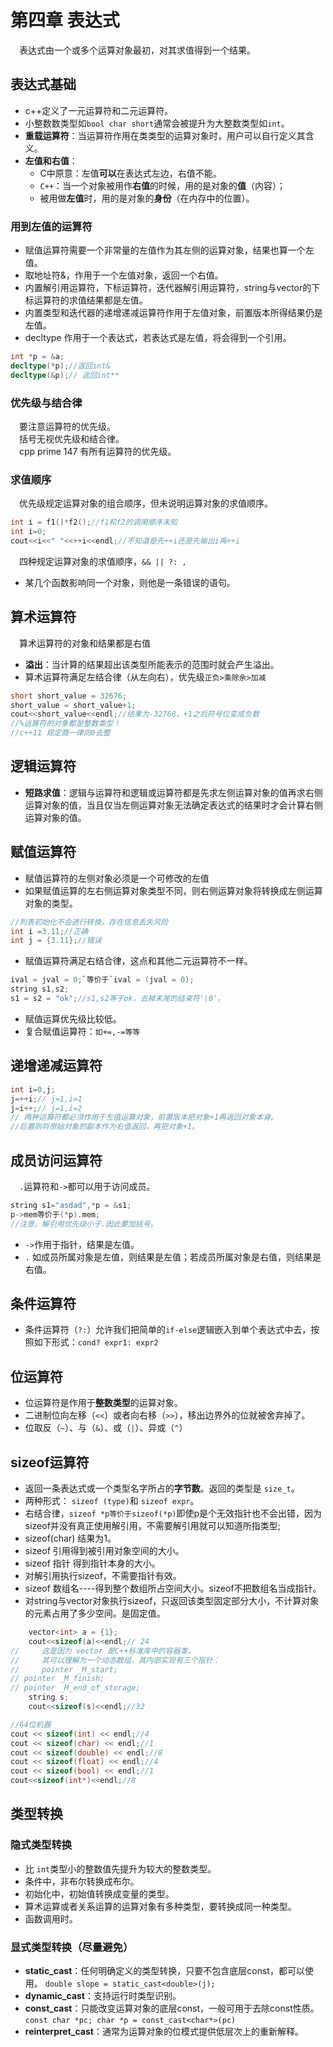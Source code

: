 <!--
 * @Descripttion: 
 * @version: 
 * @Author: Li Jiaxin
 * @Date: 2021-09-22 20:02:23
 * @LastEditors: Li Jiaxin
 * @LastEditTime: 2021-09-23 21:46:59
-->
# 第四章 表达式

&ensp;&ensp;表达式由一个或多个运算对象最初，对其求值得到一个结果。

## 表达式基础
- c++定义了一元运算符和二元运算符。
- 小整数数类型如```bool char short```通常会被提升为大整数类型如```int```。
- **重载运算符**：当运算符作用在类类型的运算对象时，用户可以自行定义其含义。
- **左值和右值**：
    - C中原意：左值**可以**在表达式左边，右值不能。
    - `C++`：当一个对象被用作**右值**的时候，用的是对象的**值**（内容）；
    - 被用做**左值**时，用的是对象的**身份**（在内存中的位置）。

### 用到左值的运算符
- 赋值运算符需要一个非常量的左值作为其左侧的运算对象，结果也算一个左值。
- 取地址符&，作用于一个左值对象，返回一个右值。
- 内置解引用运算符，下标运算符，迭代器解引用运算符，string与vector的下标运算符的求值结果都是左值。
- 内置类型和迭代器的递增递减运算符作用于左值对象，前置版本所得结果仍是左值。
- decltype 作用于一个表达式，若表达式是左值，将会得到一个引用。
```cpp
int *p = &a;
decltype(*p);//返回int&
decltype(&p);// 返回int**
```
### 优先级与结合律
&ensp;&ensp;要注意运算符的优先级。  
&ensp;&ensp;括号无视优先级和结合律。  
&ensp;&ensp;cpp prime 147 有所有运算符的优先级。

### 求值顺序
&ensp;&ensp;优先级规定运算对象的组合顺序，但未说明运算对象的求值顺序。
```cpp
int i = f1()*f2();//f1和f2的调用顺序未知
int i=0;
cout<<i<<" "<<++i<<endl;//不知道是先++i还是先输出i再++i
```
&ensp;&ensp;四种规定运算对象的求值顺序，```&& || ?: ,```
- 某几个函数影响同一个对象，则他是一条错误的语句。


## 算术运算符
&ensp;&ensp;算术运算符的对象和结果都是右值
- **溢出**：当计算的结果超出该类型所能表示的范围时就会产生溢出。
- 算术运算符满足左结合律（从左向右），优先级```正负>乘除余>加减```
```cpp
short short_value = 32676;
short_value = short_value+1;
cout<<short_value<<endl;//结果为-32768，+1之后符号位变成负数
//%运算符的对象都是整数类型！
//c++11 规定商一律向0去整
```


## 逻辑运算符

- **短路求值**：逻辑与运算符和逻辑或运算符都是先求左侧运算对象的值再求右侧运算对象的值，当且仅当左侧运算对象无法确定表达式的结果时才会计算右侧运算对象的值。



## 赋值运算符
- 赋值运算符的左侧对象必须是一个可修改的左值
- 如果赋值运算的左右侧运算对象类型不同，则右侧运算对象将转换成左侧运算对象的类型。
```cpp
//列表初始化不会进行转换，存在信息丢失风险
int i =3.11;//正确
int j = {3.11};//错误
```
- 赋值运算符满足右结合律，这点和其他二元运算符不一样。 
```cpp
ival = jval = 0;`等价于`ival = (jval = 0);
string s1,s2;
s1 = s2 = "ok";//s1,s2等于ok，去掉末尾的结束符'\0'。
```
- 赋值运算优先级比较低。
- 复合赋值运算符：```如+=,-=等等```



## 递增递减运算符
```cpp
int i=0,j;
j=++i;// j=1,i=1
j=i++;// j=1,i=2
// 两种运算符都必须作用于左值运算对象，前置版本把对象+1再返回对象本身。
//后置则将原始对象的副本作为右值返回，再把对象+1。
```

## 成员访问运算符
&ensp;&ensp;```.```运算符和```->```都可以用于访问成员。
```cpp
string s1="asdad",*p = &s1;
p->mem等价于(*p).mem;
//注意，解引用优先级小于.因此要加括号。
```
- ```->```作用于指针，结果是左值。
- ```.``` 如成员所属对象是左值，则结果是左值；若成员所属对象是右值，则结果是右值。


## 条件运算符

- 条件运算符（`?:`）允许我们把简单的`if-else`逻辑嵌入到单个表达式中去，按照如下形式：`cond? expr1: expr2`

## 位运算符

- 位运算符是作用于**整数类型**的运算对象。
- 二进制位向左移（`<<`）或者向右移（`>>`），移出边界外的位就被舍弃掉了。
- 位取反（`~`）、与（`&`）、或（`|`）、异或（`^`）

## sizeof运算符

- 返回一条表达式或一个类型名字所占的**字节数**。返回的类型是 `size_t`。
- 两种形式： `sizeof (type)`和 `sizeof expr`。
- 右结合律，`sizeof *p等价于sizeof(*p)`即使p是个无效指针也不会出错，因为sizeof并没有真正使用解引用，不需要解引用就可以知道所指类型;
- sizeof(char) 结果为1。
- sizeof 引用得到被引用对象空间的大小。
- sizeof 指针 得到指针本身的大小。
- 对解引用执行sizeof，不需要指针有效。
- sizeof 数组名----得到整个数组所占空间大小。sizeof不把数组名当成指针。
- 对string与vector对象执行sizeof，只返回该类型固定部分大小，不计算对象的元素占用了多少空间。是固定值。
```cpp
    vector<int> a = {1};
    cout<<sizeof(a)<<endl;// 24
//     这是因为 vector 是C++标准库中的容器类，
//     其可以理解为一个动态数组，其内部实现有三个指针：
//     pointer _M_start;
// pointer _M_finish;
// pointer _M_end_of_storage;
    string s;
    cout<<sizeof(s)<<endl;//32
```

```cpp
//64位机器
cout << sizeof(int) << endl;//4
cout << sizeof(char) << endl;//1
cout << sizeof(double) << endl;//8
cout << sizeof(float) << endl;//4
cout << sizeof(bool) << endl;//1
cout<<sizeof(int*)<<endl;//8
```


## 类型转换

### 隐式类型转换

- 比 `int`类型小的整数值先提升为较大的整数类型。
- 条件中，非布尔转换成布尔。
- 初始化中，初始值转换成变量的类型。
- 算术运算或者关系运算的运算对象有多种类型，要转换成同一种类型。
- 函数调用时。

### 显式类型转换（尽量避免）

- **static_cast**：任何明确定义的类型转换，只要不包含底层const，都可以使用。 `double slope = static_cast<double>(j);`
- **dynamic_cast**：支持运行时类型识别。
- **const_cast**：只能改变运算对象的底层const，一般可用于去除const性质。 `const char *pc; char *p = const_cast<char*>(pc)`
- **reinterpret_cast**：通常为运算对象的位模式提供低层次上的重新解释。
 